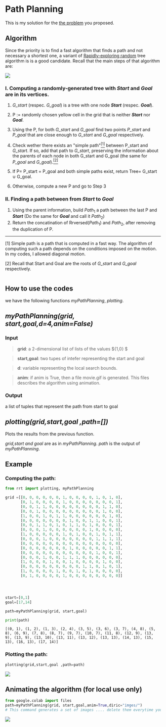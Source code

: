 # Path Planning 
This is my solution for the [the problem](https://stackblitz.com/edit/angular-ft5q31?file=src/app/app.component.ts) you proposed.





## Algorithm 
Since the priority is to find a fast algorithm that finds a path and not necessary a shortest one, a variant of [Rapidly-exploring random](https://en.wikipedia.org/wiki/Rapidly-exploring_random_tree) tree algorithm is is a good candidate. Recall that the main steps of that algorithm are:

![](https://s6.gifyu.com/images/movie439a511ef7c6f5d6.gif)

### I. Computing a randomly-generated tree with ***Start*** and ***Goal*** are in its vertices.
   1. *G_start* (respec. *G_goal*) is a tree with one node ***Start*** (respec. ***Goal***). 

   2. P := randomly chosen yellow cell in the grid that is neither  ***Start*** nor ***Goal***.

   3. Using the P, for both *G_start* and *G_goal* find two points *P_start* and *P_goal* that are close enough to *G_start* and *G_goal* respectively. 

   4. Check wether there exists an "simple path"[<sup>[1]</sup>](#fn1) between P_start and *G_start*. If so, add that path to  *G_start*, preserving the information about the parents of each node  in both   G_start and  G_goal  (the same for *P_goal* and *G_goal*).[<sup>[2]</sup>](#fn2) 

5. If P= P_start = P_goal  and both simple paths exist, return Tree= G_start $\cup$  G_goal.

6. Otherwise, compute a new P and go to Step 3




### II. Finding a path between from ***Start*** to ***Goal***

1. Using the parent information, build $Path_1$ a path between the last P and ***Start*** (Do the same for ***Goal*** and call it $Path_2$)
2. Return the concatination of  Rrversed($Path_1$) and  $Path_2$, after removing the duplication of P.

---



<span id="fn1">  [1]   Simple path is a path that is  computed in a fast way.  The algorithm of computing such a path depends on the conditions imposed on the motion. In my codes, I allowed diagonal motion.  </span>

<span id="fn2">  [2]  Recall that Start and Goal are the roots of   *G_start* and *G_goal*  respectively.


<img href="/content/movie.gif" >

## How to use the codes 
we have the following functions *myPathPlanning*,  *plotting*. 

## *myPathPlanning(grid, start,goal,d=4,anim=False)* 

### Input



> **grid**: a $2$-dimensional list of lists of the values $\{1,0\} $ 

> **start,goal**: two tupes of intefer representing the start and goal

> **d**: variable representing the local search bounds.


> **anim**: if anim is True, then a file movie.gif is generated. This files describes the algorithm using animation.


### Output 
a list of tuples that represent the path from start to goal


## *plotting(grid,start,goal ,path=[])* 
Plots the results from the previous function. 

*grid,start and goal* are as in *myPathPlanning*. *path* is the output of *myPathPlanning*.

## Example

### Computing the path:


```python
from rrt import plotting, myPathPlanning

grid =[[0, 0, 0, 0, 0, 0, 1, 0, 0, 0, 0, 1, 0, 1, 0], 
       [0, 1, 0, 0, 0, 0, 1, 0, 0, 0, 0, 0, 0, 0, 1], 
       [0, 0, 1, 1, 0, 0, 0, 0, 0, 0, 0, 0, 1, 1, 0], 
       [0, 0, 1, 0, 0, 0, 0, 0, 0, 0, 0, 0, 1, 0, 0], 
       [1, 0, 0, 1, 0, 1, 1, 0, 0, 0, 0, 0, 0, 1, 0],
       [0, 0, 0, 0, 0, 0, 0, 1, 0, 0, 1, 1, 0, 0, 1], 
       [0, 0, 1, 1, 0, 1, 0, 1, 1, 0, 1, 0, 0, 0, 1], 
       [0, 0, 0, 1, 0, 0, 0, 0, 0, 0, 1, 0, 0, 0, 0],
       [1, 0, 0, 0, 0, 0, 1, 0, 1, 0, 0, 1, 0, 1, 1], 
       [0, 0, 0, 1, 0, 0, 0, 0, 0, 0, 0, 1, 1, 1, 1],
       [0, 0, 0, 0, 0, 0, 0, 0, 0, 0, 0, 0, 0, 0, 0], 
       [0, 0, 0, 0, 0, 0, 0, 1, 0, 0, 0, 0, 0, 1, 1], 
       [0, 0, 0, 0, 0, 0, 0, 0, 0, 0, 0, 1, 0, 0, 1], 
       [0, 0, 0, 1, 0, 0, 1, 1, 1, 0, 0, 0, 0, 0, 0],
       [1, 0, 0, 0, 1, 0, 0, 1, 0, 0, 0, 0, 1, 0, 0], 
       [0, 0, 0, 0, 0, 0, 0, 0, 0, 1, 1, 0, 1, 0, 1], 
       [1, 0, 0, 0, 0, 1, 0, 0, 1, 0, 1, 0, 0, 0, 0], 
       [0, 1, 0, 0, 0, 0, 1, 0, 0, 0, 0, 0, 0, 0, 0]]




start=[0,1]
goal=[17,14]

path=myPathPlanning(grid, start,goal)

print(path)
```

    [(0, 1), (1, 2), (1, 3), (2, 4), (3, 5), (3, 6), (3, 7), (4, 8), (5, 8), (6, 9), (7, 8), (8, 7), (9, 7), (10, 7), (11, 8), (12, 9), (13, 9), (13, 9), (13, 10), (13, 11), (13, 12), (13, 13), (14, 13), (15, 13), (16, 13), (17, 14)]


### Plotting the path:


```python
plotting(grid,start,goal ,path=path)
```


    
![](Path_Planning__files/Path_Planning__4_0.png)
    


## Animating the algorithm (for local use only) 



```python
from google.colab import files
path=myPathPlanning(grid, start,goal,anim=True,diric="imges/")
# This command generates a set of images .... delete them everytime you use it.
```

![](https://s6.gifyu.com/images/movie439a511ef7c6f5d6.gif)





